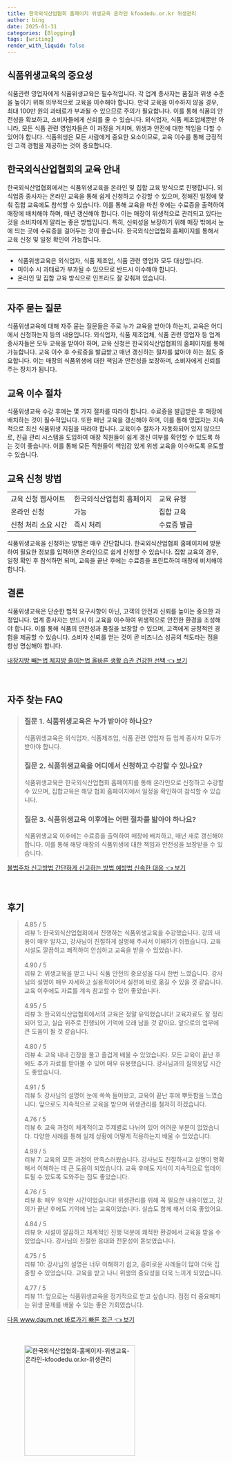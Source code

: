 ```yaml
---
title: 한국외식산업협회 홈페이지 위생교육 온라인 kfoodedu.or.kr 위생관리
author: bing
date: 2025-01-31
categories: [Blogging]
tags: [writing]
render_with_liquid: false
---
```



<h2 id='식품위생교육의_중요성'>식품위생교육의 중요성</h2>

<p>식품관련 영업자에게 식품위생교육은 필수적입니다. 각 업계 종사자는 품질과 위생 수준을 높이기 위해 의무적으로 교육을 이수해야 합니다. 만약 교육을 이수하지 않을 경우, 최대 100만 원의 과태료가 부과될 수 있으므로 주의가 필요합니다. 이를 통해 식품의 안전성을 확보하고, 소비자들에게 신뢰를 줄 수 있습니다. 외식업자, 식품 제조업체뿐만 아니라, 모든 식품 관련 영업자들은 이 과정을 거치며, 위생과 안전에 대한 책임을 다할 수 있어야 합니다. 식품위생은 모든 사람에게 중요한 요소이므로, 교육 이수를 통해 긍정적인 고객 경험을 제공하는 것이 중요합니다.</p>

<h2 id='한국외식산업협회의_교육_안내'>한국외식산업협회의 교육 안내</h2>

<p>한국외식산업협회에서는 식품위생교육을 온라인 및 집합 교육 방식으로 진행합니다. 외식업종 종사자는 온라인 교육을 통해 쉽게 신청하고 수강할 수 있으며, 정해진 일정에 맞춰 집합 교육에도 참석할 수 있습니다. 이를 통해 교육을 마친 후에는 수료증을 출력하여 매장에 배치해야 하며, 매년 갱신해야 합니다. 이는 매장이 위생적으로 관리되고 있다는 것을 소비자에게 알리는 좋은 방법입니다. 특히, 신뢰성을 보장하기 위해 매장 밖에서 눈에 띄는 곳에 수료증을 걸어두는 것이 좋습니다. 한국외식산업협회 홈페이지를 통해서 교육 신청 및 일정 확인이 가능합니다.</p>

<hr />

<ul>
    <li>식품위생교육은 외식업자, 식품 제조업, 식품 관련 영업자 모두 대상입니다.</li>
    <li>미이수 시 과태료가 부과될 수 있으므로 반드시 이수해야 합니다.</li>
    <li>온라인 및 집합 교육 방식으로 인프라도 잘 갖춰져 있습니다.</li>
</ul>

<hr />

<h2 id='자주_묻는_질문'>자주 묻는 질문</h2>

<p>식품위생교육에 대해 자주 묻는 질문들은 주로 누가 교육을 받아야 하는지, 교육은 어디에서 신청하는지 등의 내용입니다. 외식업자, 식품 제조업체, 식품 관련 영업자 등 업계 종사자들은 모두 교육을 받아야 하며, 교육 신청은 한국외식산업협회의 홈페이지를 통해 가능합니다. 교육 이수 후 수료증을 발급받고 매년 갱신하는 절차를 밟아야 하는 점도 중요합니다. 이는 매장의 식품위생에 대한 책임과 안전성을 보장하며, 소비자에게 신뢰를 주는 장치가 됩니다.</p>

<h2 id='교육_이수_절차'>교육 이수 절차</h2>

<p>식품위생교육 수강 후에는 몇 가지 절차를 따라야 합니다. 수료증을 발급받은 후 매장에 배치하는 것이 필수적입니다. 또한 매년 교육을 갱신해야 하며, 이를 통해 영업자는 지속적으로 최신 식품위생 지침을 따라야 합니다. 교육이수 절차가 자동화되어 있지 않으므로, 진급 관리 시스템을 도입하여 매장 직원들이 쉽게 갱신 여부를 확인할 수 있도록 하는 것이 좋습니다. 이를 통해 모든 직원들이 책임감 있게 위생 교육을 이수하도록 유도할 수 있습니다.</p>

<h2 id='교육_신청_방법'>교육 신청 방법</h2>

<table>
    <tr>
        <td>교육 신청 웹사이트</td>
        <td>한국외식산업협회 홈페이지</td>
        <td>교육 유형</td>
    </tr>
    <tr>
        <td>온라인 신청</td>
        <td>가능</td>
        <td>집합 교육</td>
    </tr>
    <tr>
        <td>신청 처리 소요 시간</td>
        <td>즉시 처리</td>
        <td>수료증 발급</td>
    </tr>
</table>

<p>식품위생교육을 신청하는 방법은 매우 간단합니다. 한국외식산업협회 홈페이지에 방문하여 필요한 정보를 입력하면 온라인으로 쉽게 신청할 수 있습니다. 집합 교육의 경우, 일정 확인 후 참석하면 되며, 교육을 끝난 후에는 수료증을 프린트하여 매장에 비치해야 합니다.</p>

<h2 id='결론'>결론</h2>

<p>식품위생교육은 단순한 법적 요구사항이 아닌, 고객의 안전과 신뢰를 높이는 중요한 과정입니다. 업계 종사자는 반드시 이 교육을 이수하여 위생적으로 안전한 환경을 조성해야 합니다. 이를 통해 식품의 안전성과 품질을 보장할 수 있으며, 고객에게 긍정적인 경험을 제공할 수 있습니다. 소비자 신뢰를 얻는 것이 곧 비즈니스 성공의 척도라는 점을 항상 명심해야 합니다.</p>


<p><a class="click-button" title="내장지방 빼는법 체지방 줄이는법 올바른 생활 습관 건강한 선택" href="https://24nara.github.io/posts/%EB%82%B4%EC%9E%A5%EC%A7%80%EB%B0%A9-%EB%B9%BC%EB%8A%94%EB%B2%95-%EC%B2%B4%EC%A7%80%EB%B0%A9-%EC%A4%84%EC%9D%B4%EB%8A%94%EB%B2%95-%EC%98%AC%EB%B0%94%EB%A5%B8-%EC%83%9D%ED%99%9C-%EC%8A%B5%EA%B4%80-%EA%B1%B4%EA%B0%95%ED%95%9C-%EC%84%A0%ED%83%9D/" rel="dofollow">내장지방 빼는법 체지방 줄이는법 올바른 생활 습관 건강한 선택 👈 보기</a></p><br>
<h2 id='자주_찾는_FAQ'>자주 찾는 FAQ</h2>
<div itemscope="" itemtype="https://schema.org/FAQPage"> 
<blockquote> 
<div itemscope="" itemprop="mainEntity" itemtype="https://schema.org/Question"> 
<h3 itemprop="name">질문 1. 식품위생교육은 누가 받아야 하나요?</h3> 
<div itemscope="" itemprop="acceptedAnswer" itemtype="https://schema.org/Answer"> 
<span itemprop="text"> 
<p>식품위생교육은 외식업자, 식품제조업, 식품 관련 영업자 등 업계 종사자 모두가 받아야 합니다.</p> 
</span> 
</div> 
</div> 

<div itemscope="" itemprop="mainEntity" itemtype="https://schema.org/Question"> 
<h3 itemprop="name">질문 2. 식품위생교육을 어디에서 신청하고 수강할 수 있나요?</h3> 
<div itemscope="" itemprop="acceptedAnswer" itemtype="https://schema.org/Answer"> 
<span itemprop="text"> 
<p>식품위생교육은 한국외식산업협회 홈페이지를 통해 온라인으로 신청하고 수강할 수 있으며, 집합교육은 해당 협회 홈페이지에서 일정을 확인하여 참석할 수 있습니다.</p> 
</span> 
</div> 
</div> 

<div itemscope="" itemprop="mainEntity" itemtype="https://schema.org/Question"> 
<h3 itemprop="name">질문 3. 식품위생교육 이후에는 어떤 절차를 밟아야 하나요?</h3> 
<div itemscope="" itemprop="acceptedAnswer" itemtype="https://schema.org/Answer"> 
<span itemprop="text"> 
<p>식품위생교육 이후에는 수료증을 출력하여 매장에 배치하고, 매년 새로 갱신해야 합니다. 이를 통해 해당 매장의 식품위생에 대한 책임과 안전성을 보장받을 수 있습니다.</p> 
</span> 
</div> 
</div> 
</blockquote> 
</div>
<p><a class="click-button" title="불법주차 신고방법 간단하게 신고하는 방법 예방법 신속한 대응" href="https://24nara.github.io/posts/%EB%B6%88%EB%B2%95%EC%A3%BC%EC%B0%A8-%EC%8B%A0%EA%B3%A0%EB%B0%A9%EB%B2%95-%EA%B0%84%EB%8B%A8%ED%95%98%EA%B2%8C-%EC%8B%A0%EA%B3%A0%ED%95%98%EB%8A%94-%EB%B0%A9%EB%B2%95-%EC%98%88%EB%B0%A9%EB%B2%95-%EC%8B%A0%EC%86%8D%ED%95%9C-%EB%8C%80%EC%9D%91/" rel="dofollow">불법주차 신고방법 간단하게 신고하는 방법 예방법 신속한 대응 👈 보기</a></p><br>
<h2 id='후기'>후기</h2>
<div itemscope itemtype="https://schema.org/Product">
  <blockquote>
  <div itemprop="review" itemscope itemtype="https://schema.org/Review">
      <div itemprop="reviewRating" itemscope itemtype="https://schema.org/Rating"> <span itemprop="ratingValue">4.85</span> / <span itemprop="bestRating">5</span> </div>
      <span itemprop="reviewBody">리뷰 1: 한국외식산업협회에서 진행하는 식품위생교육을 수강했습니다. 강의 내용이 매우 알차고, 강사님이 친절하게 설명해 주셔서 이해하기 쉬웠습니다. 교육 시설도 깔끔하고 쾌적하여 안심하고 교육을 받을 수 있었습니다.</span>
  </div>
  <br>
  <div itemprop="review" itemscope itemtype="https://schema.org/Review">
      <div itemprop="reviewRating" itemscope itemtype="https://schema.org/Rating"> <span itemprop="ratingValue">4.90</span> / <span itemprop="bestRating">5</span> </div>
      <span itemprop="reviewBody">리뷰 2: 위생교육을 받고 나니 식품 안전의 중요성을 다시 한번 느꼈습니다. 강사님의 설명이 매우 자세하고 실용적이어서 실천에 바로 옮길 수 있을 것 같습니다. 교육 이후에도 자료를 계속 참고할 수 있어 좋았습니다.</span>
  </div>
  <br>
  <div itemprop="review" itemscope itemtype="https://schema.org/Review">
      <div itemprop="reviewRating" itemscope itemtype="https://schema.org/Rating"> <span itemprop="ratingValue">4.95</span> / <span itemprop="bestRating">5</span> </div>
      <span itemprop="reviewBody">리뷰 3: 한국외식산업협회에서의 교육은 정말 유익했습니다! 교육자료도 잘 정리되어 있고, 실습 위주로 진행되어 기억에 오래 남을 것 같아요. 앞으로의 업무에 큰 도움이 될 것 같습니다.</span>
  </div>
  <br>
  <div itemprop="review" itemscope itemtype="https://schema.org/Review">
      <div itemprop="reviewRating" itemscope itemtype="https://schema.org/Rating"> <span itemprop="ratingValue">4.80</span> / <span itemprop="bestRating">5</span> </div>
      <span itemprop="reviewBody">리뷰 4: 교육 내내 긴장을 풀고 즐겁게 배울 수 있었습니다. 모든 교육이 끝난 후에도 추가 자료를 받아볼 수 있어 매우 유용했습니다. 강사님과의 질의응답 시간도 좋았습니다.</span>
  </div>
  <br>
  <div itemprop="review" itemscope itemtype="https://schema.org/Review">
      <div itemprop="reviewRating" itemscope itemtype="https://schema.org/Rating"> <span itemprop="ratingValue">4.91</span> / <span itemprop="bestRating">5</span> </div>
      <span itemprop="reviewBody">리뷰 5: 강사님의 설명이 눈에 쏙쏙 들어왔고, 교육이 끝난 후에 뿌듯함을 느꼈습니다. 앞으로도 지속적으로 교육을 받으며 위생관리를 철저히 하겠습니다.</span>
  </div>
  <br>
  <div itemprop="review" itemscope itemtype="https://schema.org/Review">
      <div itemprop="reviewRating" itemscope itemtype="https://schema.org/Rating"> <span itemprop="ratingValue">4.76</span> / <span itemprop="bestRating">5</span> </div>
      <span itemprop="reviewBody">리뷰 6: 교육 과정이 체계적이고 주제별로 나뉘어 있어 어려운 부분이 없었습니다. 다양한 사례를 통해 실제 상황에 어떻게 적용하는지 배울 수 있었습니다.</span>
  </div>
  <br>
  <div itemprop="review" itemscope itemtype="https://schema.org/Review">
      <div itemprop="reviewRating" itemscope itemtype="https://schema.org/Rating"> <span itemprop="ratingValue">4.99</span> / <span itemprop="bestRating">5</span> </div>
      <span itemprop="reviewBody">리뷰 7: 교육의 모든 과정이 만족스러웠습니다. 강사님도 친절하시고 설명이 명확해서 이해하는 데 큰 도움이 되었습니다. 교육 후에도 지식이 지속적으로 업데이트될 수 있도록 도와주는 점도 좋았습니다.</span>
  </div>
  <br>
  <div itemprop="review" itemscope itemtype="https://schema.org/Review">
      <div itemprop="reviewRating" itemscope itemtype="https://schema.org/Rating"> <span itemprop="ratingValue">4.76</span> / <span itemprop="bestRating">5</span> </div>
      <span itemprop="reviewBody">리뷰 8: 매우 유익한 시간이었습니다! 위생관리를 위해 꼭 필요한 내용이었고, 강의가 끝난 후에도 기억에 남는 교육이었습니다. 실습도 함께 해서 더욱 좋았어요.</span>
  </div>
  <br>
  <div itemprop="review" itemscope itemtype="https://schema.org/Review">
      <div itemprop="reviewRating" itemscope itemtype="https://schema.org/Rating"> <span itemprop="ratingValue">4.84</span> / <span itemprop="bestRating">5</span> </div>
      <span itemprop="reviewBody">리뷰 9: 시설이 깔끔하고 체계적인 진행 덕분에 쾌적한 환경에서 교육을 받을 수 있었습니다. 강사님의 친절한 응대와 전문성이 돋보였습니다.</span>
  </div>
  <br>
  <div itemprop="review" itemscope itemtype="https://schema.org/Review">
      <div itemprop="reviewRating" itemscope itemtype="https://schema.org/Rating"> <span itemprop="ratingValue">4.75</span> / <span itemprop="bestRating">5</span> </div>
      <span itemprop="reviewBody">리뷰 10: 강사님의 설명은 너무 이해하기 쉽고, 흥미로운 사례들이 많아 더욱 집중할 수 있었습니다. 교육을 받고 나니 위생의 중요성을 더욱 느끼게 되었습니다.</span>
  </div>
  <br>
  <div itemprop="review" itemscope itemtype="https://schema.org/Review">
      <div itemprop="reviewRating" itemscope itemtype="https://schema.org/Rating"> <span itemprop="ratingValue">4.77</span> / <span itemprop="bestRating">5</span> </div>
      <span itemprop="reviewBody">리뷰 11: 앞으로는 식품위생교육을 정기적으로 받고 싶습니다. 점점 더 중요해지는 위생 문제를 배울 수 있는 좋은 기회였습니다.</span>
  </div>
  </blockquote>
</div>
<p><a class="click-button" title="다음 www.daum.net 바로가기 빠른 접근" href="https://24nara.github.io/posts/%EB%8B%A4%EC%9D%8C-www.daum.net-%EB%B0%94%EB%A1%9C%EA%B0%80%EA%B8%B0-%EB%B9%A0%EB%A5%B8-%EC%A0%91%EA%B7%BC/" rel="dofollow">다음 www.daum.net 바로가기 빠른 접근 👈 보기</a></p><br>
<figure class="image"><img src="https://24nara.github.io/assets/img/thumbnail/한국외식산업협회-홈페이지-위생교육-온라인-kfoodedu.or.kr-위생관리.webp" alt="한국외식산업협회-홈페이지-위생교육-온라인-kfoodedu.or.kr-위생관리" width="256" height="256"></figure>